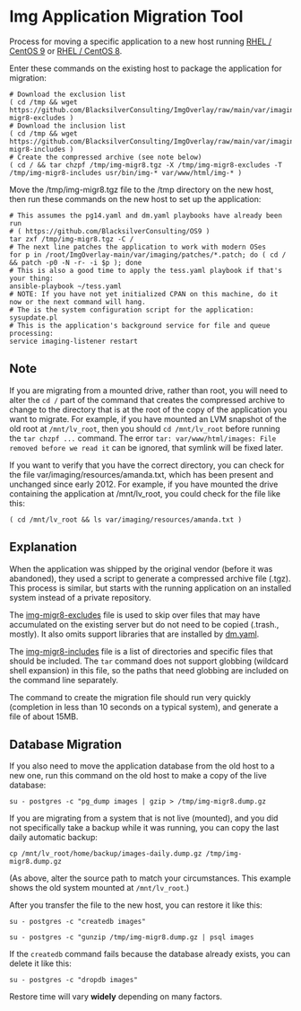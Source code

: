 # Img Application Migration Tool 

Process for moving a specific application to a new host running 
[RHEL / CentOS 9](https://github.com/BlacksilverConsulting/OS9) or [RHEL / CentOS 8](https://github.com/BlacksilverConsulting/OS8).

Enter these commands on the existing host to package the application for migration:

```
# Download the exclusion list
( cd /tmp && wget https://github.com/BlacksilverConsulting/ImgOverlay/raw/main/var/imaging/resources/migr8/img-migr8-excludes )
# Download the inclusion list
( cd /tmp && wget https://github.com/BlacksilverConsulting/ImgOverlay/raw/main/var/imaging/resources/migr8/img-migr8-includes )
# Create the compressed archive (see note below)
( cd / && tar chzpf /tmp/img-migr8.tgz -X /tmp/img-migr8-excludes -T /tmp/img-migr8-includes usr/bin/img-* var/www/html/img-* )
```

Move the /tmp/img-migr8.tgz file to the /tmp directory on the new host, then run these commands on the new host to set up the application:

```
# This assumes the pg14.yaml and dm.yaml playbooks have already been run
# ( https://github.com/BlacksilverConsulting/OS9 )
tar zxf /tmp/img-migr8.tgz -C /
# The next line patches the application to work with modern OSes
for p in /root/ImgOverlay-main/var/imaging/patches/*.patch; do ( cd / && patch -p0 -N -r- -i $p ); done
# This is also a good time to apply the tess.yaml playbook if that's your thing:
ansible-playbook ~/tess.yaml
# NOTE: If you have not yet initialized CPAN on this machine, do it now or the next command will hang.
# The is the system configuration script for the application:
sysupdate.pl
# This is the application's background service for file and queue processing:
service imaging-listener restart
```

## Note

If you are migrating from a mounted drive, rather than root, you will need to alter the `cd /` part of the command that creates the compressed archive to change to the directory that is at the root of the copy of the application you want to migrate. For example, if you have mounted an LVM snapshot of the old root at `/mnt/lv_root`, then you should `cd /mnt/lv_root` before running the `tar chzpf ...` command. The error `tar: var/www/html/images: File removed before we read it` can be ignored, that symlink will be fixed later.

If you want to verify that you have the correct directory, you can check for the file var/imaging/resources/amanda.txt, which has been present and unchanged since early 2012. For example, if you have mounted the drive containing the application at /mnt/lv_root, you could check for the file like this:

`( cd /mnt/lv_root && ls var/imaging/resources/amanda.txt )`

## Explanation

When the application was shipped by the original vendor (before it was abandoned), they used a script to generate a compressed archive file (.tgz). This process is similar, but starts with the running application on an installed system instead of a private repository.

The [img-migr8-excludes](https://github.com/BlacksilverConsulting/ImgOverlay/raw/main/var/imaging/resources/migr8/img-migr8-excludes) file is used to skip over files that may have accumulated on the existing server but do not need to be copied (.trash., mostly). It also omits support libraries that are installed by [dm.yaml](https://github.com/BlacksilverConsulting/OS9/blob/main/dm.yaml).

The [img-migr8-includes](https://github.com/BlacksilverConsulting/ImgOverlay/raw/main/var/imaging/resources/migr8/img-migr8-includes) file is a list of directories and specific files that should be included. The `tar` command does not support globbing (wildcard shell expansion) in this file, so the paths that need globbing are included on the command line separately.

The command to create the migration file should run very quickly (completion in less than 10 seconds on a typical system), and generate a file of about 15MB.

## Database Migration

If you also need to move the application database from the old host to a new one, run this command on the old host to make a copy of the live database:

`su - postgres -c "pg_dump images | gzip > /tmp/img-migr8.dump.gz`

If you are migrating from a system that is not live (mounted), and you did not specifically take a backup while it was running, you can copy the last daily automatic backup:

`cp /mnt/lv_root/home/backup/images-daily.dump.gz /tmp/img-migr8.dump.gz`

(As above, alter the source path to match your circumstances. This example shows the old system mounted at `/mnt/lv_root`.)

After you transfer the file to the new host, you can restore it like this:

`su - postgres -c "createdb images"`

`su - postgres -c "gunzip /tmp/img-migr8.dump.gz | psql images`

If the `createdb` command fails because the database already exists, you can delete it like this:

`su - postgres -c "dropdb images"`

Restore time will vary **widely** depending on many factors.
